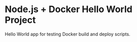 # Node.js + Docker Hello World Project

Hello World app for testing Docker build and deploy scripts.
